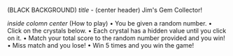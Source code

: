 (BLACK BACKGROUND)
*title* - (center header)
Jim's Gem Collector!

*inside colomn center*
(How to play)
• You be given a random number.
• Click on the crystals below. 
• Each crystal has a hidden value until you click on it.
• Match your total score to the random number provided and you win!
• Miss match and you lose!
• Win 5 times and you win the game!


